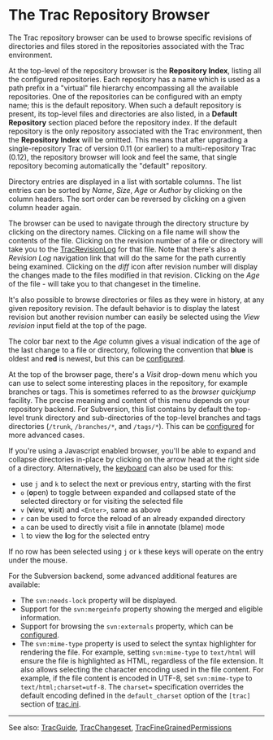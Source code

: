 # The Trac Repository Browser






The Trac repository browser can be used to browse specific revisions of directories and files stored in the repositories associated with the Trac environment.



At the top-level of the repository browser is the **Repository Index**, listing all the configured repositories. 
Each repository has a name which is used as a path prefix in a "virtual" file hierarchy encompassing all the available repositories.
One of the repositories can be configured with an empty name; this is the default repository. When such a default repository is present, its top-level files and directories are also listed, in a **Default Repository** section placed before the repository index. If the default repository is the only repository associated with the Trac environment, then the **Repository Index** will be omitted. This means that after upgrading a single-repository Trac of version 0.11 (or earlier) to a multi-repository Trac (0.12), the repository browser will look and feel the same, that single repository becoming automatically the "default" repository.



Directory entries are displayed in a list with sortable columns. The list entries can be sorted by *Name*, *Size*, *Age* or *Author* by clicking on the column headers. The sort order can be reversed by clicking on a given column header again.



The browser can be used to navigate through the directory structure by clicking on the directory names. 
Clicking on a file name will show the contents of the file. 
Clicking on the revision number of a file or directory will take you to the [TracRevisionLog](trac-revision-log) for that file.
Note that there's also a *Revision Log* navigation link that will do the same for the path currently being examined.
Clicking on the *diff* icon after revision number will display the changes made to the files modified in that revision.
Clicking on the *Age* of the file - will take you to that changeset in the timeline.



It's also possible to browse directories or files as they were in history, at any given repository revision. The default behavior is to display the latest revision but another revision number can easily be selected using the *View revision* input field at the top of the page.



The color bar next to the *Age* column gives a visual indication of the age of the last change to a file or directory, following the convention that **blue** is oldest and **red** is newest, but this can be [configured](trac-ini#).



At the top of the browser page, there's a *Visit* drop-down menu which you can use to select some interesting places in the repository, for example branches or tags. 
This is sometimes referred to as the *browser quickjump* facility.
The precise meaning and content of this menu depends on your repository backend.
For Subversion, this list contains by default the top-level trunk directory and sub-directories of the top-level branches and tags directories (`/trunk`, `/branches/*`, and `/tags/*`). This can be [configured](trac-ini#) for more advanced cases.



If you're using a Javascript enabled browser, you'll be able to expand and collapse directories in-place by clicking on the arrow head at the right side of a directory. Alternatively, the [
keyboard](http://trac.edgewall.org/intertrac/TracAccessibility) can also be used for this: 


- use `j` and `k` to select the next or previous entry, starting with the first
- `o` (**o**pen) to toggle between expanded and collapsed state of the selected 
  directory or for visiting the selected file 
- `v` (**v**iew, **v**isit) and `<Enter>`, same as above
- `r` can be used to force the **r**eload of an already expanded directory
- `a` can be used to directly visit a file in **a**nnotate (blame) mode
- `l` to view the **l**og for the selected entry


If no row has been selected using `j` or `k` these keys will operate on the entry under the mouse.



For the Subversion backend, some advanced additional features are available:


- The `svn:needs-lock` property will be displayed.
- Support for the `svn:mergeinfo` property showing the merged and eligible information.
- Support for browsing the `svn:externals` property, which can be [configured](trac-ini#).
- The `svn:mime-type` property is used to select the syntax highlighter for rendering the file. For example, setting `svn:mime-type` to `text/html` will ensure the file is highlighted as HTML, regardless of the file extension. It also allows selecting the character encoding used in the file content. For example, if the file content is encoded in UTF-8, set `svn:mime-type` to `text/html;charset=utf-8`. The `charset=` specification overrides the default encoding defined in the `default_charset` option of the `[trac]` section of [trac.ini](trac-ini#).

---



See also: [TracGuide](trac-guide), [TracChangeset](trac-changeset), [TracFineGrainedPermissions](trac-fine-grained-permissions)


